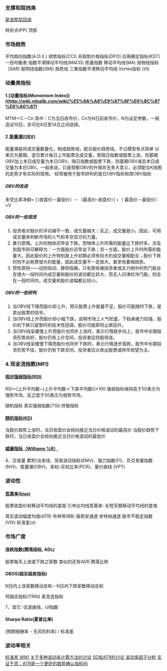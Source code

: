 
### 支撑和阻挡类
[斐波那契回调](https://zh.wikipedia.org/wiki/%E6%96%90%E6%B3%A2%E9%82%A3%E5%A5%91%E5%9B%9E%E8%B0%83)

转折点(PP)
顶部


### 市场趋势
平均趋向指数(A.D.X.)
顺势指标(CCI)
非趋势价格指标(DPO)
应用确定指标(KST)
一目均衡表
指数平滑移动平均线(MACD)
质量指数
移动平均线(MA)
抛物线指标（SAR)
聪明钱指数(SMI)
趋势线
三重指数平滑移动平均线
Vortex指标 (VI)

### 动量类指标

#### 1.[动量指标(Momentom Index)]((http://wiki.mbalib.com/wiki/%E5%8A%A8%E9%87%8F%E6%8C%87%E6%A0%87)
MTM＝C－Cn
其中：C为当日收市价，Cn为N日前收市价，N为设定参数，一般选设10日，亦可在6日至14日之间选择。

#### 2.[能量潮(OBV)](https://baike.baidu.com/item/%E8%83%BD%E9%87%8F%E6%BD%AE/10168521?fromtitle=OBV&fromid=3635727)
能量潮是将成交量数量化，制成趋势线，配合股价趋势线，不过模型有点简单
以某日为基期，逐日累计每日上市股票总成交量，若隔日指数或股票上涨，则基期OBV加上本日成交量为本日OBV。隔日指数或股票下跌，则基期OBV减去本日成交量为本日OBV。一般来说，只是观察OBV的升降并无多大意义，必须配合K线图的走势才有实际的效用。
经常被用于股市研判的是日OBV指标和周OBV指标

##### OBV的改进
多空比率净额= [（收盘价－最低价）－（最高价-收盘价）] ÷（ 最高价－最低价）×V

##### OBV的一些观念
1. 投资者对股价的评论越不一致，成交量越大；反之，成交量就小。因此，可用成交量来判断市场的人气和多空双方的力量。
2. 重力原理。上升的物体迟早会下跌，而物体上升所需的能量比下跌时多。涉及到股市则可解释为：一方面股价迟早会下跌；另一方面，股价上升时所需的能量大，因此股价的上升特别是上升初期必须有较大的成交量相配合；股价下跌时则不必耗费很大的能量，因此成交量不一定放大，甚至有萎缩趋势。
3. 惯性原则——动则恒动、静则恒静。只有那些被投资者或主力相中的热门股会在很大一段时间内成交量和股价的波动都比较大，而无人问津的冷门股，则会在一段时间内，成交量和股价波幅都比较小。

##### OBV的一些研判
1. 当OBV线下降而股价却上升，预示股票上升能量不足，股价可能随时下跌，是卖出股票的信号。
2. 当OBV线上升而股价却小幅下跌，说明市场上人气旺盛，下档承接力较强，股价的下跌只是暂时的技术性回调，股价可能即将止跌回升。
3. 当OBV线呈缓慢上升而股价也同步上涨时，表示行情稳步向上，股市中长期投资形势尚好，股价仍有上升空间，投资者应持股待涨。
4. 当OBV线呈缓慢下降而股价也同步下跌时，表示行情逐步盘跌，股市中长期投资形势不佳，股价仍有下跌空间，投资者应以卖出股票或持币观望为主。


### 4.现金流指数(MFI)

#### [相对强弱指标(RSI)](https://zh.wikipedia.org/wiki/%E7%9B%B8%E5%B0%8D%E5%BC%B7%E5%BC%B1%E6%8C%87%E6%95%B8)
RSI＝[上升平均数÷(上升平均数＋下跌平均数)]×100
强弱指标保持高于50表示为强势市场，反之低于50表示为弱势市场。

随机指标
真实强弱指数(TSI)
终极指标

#### [随机指标(KD)](https://zh.wikipedia.org/wiki/%E9%9A%8F%E6%9C%BA%E6%8C%87%E6%A0%87)
当股价趋势上涨时，当日收盘价会倾向接近当日价格波动的最高价
当股价趋势下跌时，当日收盘价会倾向接近当日价格波动的最低价

#### [威廉指标（Williams %R）](https://zh.wikipedia.org/wiki/%E5%A8%81%E5%BB%89%E6%8C%87%E6%A8%99)
4、交易量
累积/派发线、简易波动指标(EMV)、强力指数(FI)、负交易量指数(NVI)、能量潮(OBV)、卖权-买权比率(PCR)、量价曲线 (VPT)

### 波动性

#### [乖离率(bias)](https://zh.wikipedia.org/wiki/%E4%B9%96%E9%9B%A2%E7%8E%87)
股票收盘价和移动平均线的差距
引申出均线乖离率: 长短天期移动平均线的差值

真实波动幅度均值(ATR)
布林带(BB)
唐奇安通道
肯特纳通道
股市不稳定指数(VIX)
标准差(σ)


### 市场广度
#### 涨跌指数(腾落指标, ADL)
股票每天上涨或下跌之家数
类似的还有ADR 腾落比例

#### OBOS(超买超卖指标)
N日内上涨家数移动总和－N日内下跌家数移动总和


阿姆氏指标(TRIN)
麦克连指标

7、其它: 
估波曲线、UI指数


#### Sharpe Ratio(夏普比率)
(预期报酬率 - 无风险利率) / 标准差

### 波动率相关
[标准差 WIKI](https://zh.wikipedia.org/wiki/%E6%A8%99%E6%BA%96%E5%B7%AE)
[关于多种波动率计算方法的讨论](https://www.zhihu.com/question/19770602)
[SD和ATR的讨论](https://xueqiu.com/8287840120/66581287)
[波动率因子分析](https://www.ricequant.com/community/topic/4185/)
[实证干货：ATR是一个更好的趋势确认指标吗](https://wallstreetcn.com/articles/250206)
